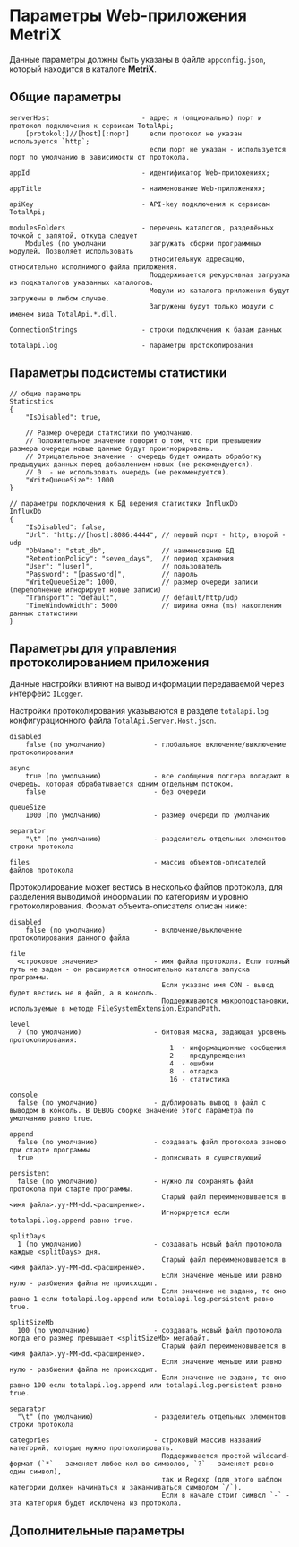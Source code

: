 Параметры Web-приложения MetriX
===============================

Данные параметры должны быть указаны в файле `appconfig.json`, который находится в каталоге **MetriX**.


Общие параметры
---------------
    
    serverHost                       - адрес и (опционально) порт и протокол подключения к сервисам TotalApi;
        [protokol:]//[host][:порт]     если протокол не указан используется `http`;
                                       если порт не указан - используется порт по умолчанию в зависимости от протокола.
										  
    appId                            - идентификатор Web-приложениях;
    
    appTitle                         - наименование Web-приложениях;

    apiKey                           - API-key подключения к сервисам TotalApi;

    modulesFolders                   - перечень каталогов, разделённых точкой с запятой, откуда следует
        Modules (по умолчани           загружать сборки программных модулей. Позволяет использовать
                                       относительную адресацию, относительно исполнимого файла приложения.
                                       Поддерживается рекурсивная загрузка из подкаталогов указанных каталогов. 
                                       Модули из каталога приложения будут загружены в любом случае.
                                       Загружены будут только модули с именем вида TotalApi.*.dll.
    
	ConnectionStrings				 - строки подключения к базам данных

    totalapi.log                     - параметры протоколирования

                                           
Параметры подсистемы статистики
-------------------------------
    
	// общие параметры
	Staticstics								 
    {
        "IsDisabled": true,

        // Размер очереди статистики по умолчанию.
        // Положительное значение говорит о том, что при превышении размера очереди новые данные будут проигнорированы.
        // Отрицательное значение - очередь будет ожидать обработку предыдущих данных перед добавлением новых (не рекомендуется).
		// 0  - не использовать очередь (не рекомендуется).
        "WriteQueueSize": 1000
    }
   
	// параметры подключения к БД ведения статистики InfluxDb
    InfluxDb 
	{
        "IsDisabled": false,
        "Url": "http://[host]:8086:4444", // первый порт - http, второй - udp
        "DbName": "stat_db",              // наименование БД
        "RetentionPolicy": "seven_days",  // период хранения
        "User": "[user]",                 // пользователь
        "Password": "[password]",         // пароль
        "WriteQueueSize": 1000,           // размер очереди записи (переполнение игнорирует новые записи)
		"Transport": "default",           // default/http/udp
		"TimeWindowWidth": 5000 		  // ширина окна (ms) накопления данных статистики           
	}                                                                     

Параметры для управления протоколированием приложения
-----------------------------------------------------

Данные настройки влияют на вывод информации передаваемой через интерфейс `ILogger`.

Настройки протоколирования указываются в разделе `totalapi.log` конфигурационного файла `TotalApi.Server.Host.json`. 

	disabled
		false (по умолчанию)            - глобальное включение/выключение протоколирования

	async
        true (по умолчанию)             - все сообщения логгера попадают в очередь, которая обрабатывается одним отдельным потоком.
        false                           - без очереди

	queueSize
		1000 (по умолчанию)             - размер очереди по умолчанию
	
	separator
        "\t" (по умолчанию)             - разделитель отдельных элементов строки протокола

	files                               - массив объектов-описателей файлов протокола  

Протоколирование может вестись в несколько файлов протокола, для разделения выводимой информации по категориям и уровню протоколирования. Формат объекта-описателя описан ниже:

	disabled
		false (по умолчанию)            - включение/выключение протоколирования данного файла

    file
      <строковое значение>              - имя файла протокола. Если полный путь не задан - он расширяется относительно каталога запуска программы.
                                          Если указано имя CON - вывод будет вестись не в файл, а в консоль.
                                          Поддерживаются макроподстановки, используемые в методе FileSystemExtension.ExpandPath.

    level
      7 (по умолчанию)                  - битовая маска, задающая уровень протоколирования:
                                            1  - информационные сообщения
                                            2  - предупреждения
                                            4  - ошибки
                                            8  - отладка
                                            16 - статистика

    console
      false (по умолчанию)              - дублировать вывод в файл с выводом в консоль. В DEBUG сборке значение этого параметра по умолчанию равно true.

    append
      false (по умолчанию)              - создавать файл протокола заново при старте программы 
	  true                              - дописывать в существующий

    persistent
      false (по умолчанию)              - нужно ли сохранять файл протокола при старте программы. 
                                          Старый файл переименовывается в <имя файла>.yy-MM-dd.<расширение>. 
                                          Игнорируется если totalapi.log.append равно true.

    splitDays              
      1 (по умолчанию)                  - создавать новый файл протокола каждые <splitDays> дня. 
                                          Старый файл переименовывается в <имя файла>.yy-MM-dd.<расширение>. 
                                          Если значение меньше или равно нулю - разбиения файла не происходит.
                                          Если значение не задано, то оно равно 1 если totalapi.log.append или totalapi.log.persistent равно true.

    splitSizeMb            
      100 (по умолчанию)                - создавать новый файл протокола когда его размер превышает <splitSizeMb> мегабайт. 
                                          Старый файл переименовывается в <имя файла>.yy-MM-dd.<расширение>. 
                                          Если значение меньше или равно нулю - разбиения файла не происходит.
                                          Если значение не задано, то оно равно 100 если totalapi.log.append или totalapi.log.persistent равно true.

    separator              
      "\t" (по умолчанию)               - разделитель отдельных элементов строки протокола 

    categories							- строковый массив названий категорий, которые нужно протоколировать.
                                          Поддерживается простой wildcard-формат (`*` - заменяет любое кол-во символов, `?` - заменяет ровно один символ), 
                                          так и Regexp (для этого шаблон категории должен начинаться и заканчиваться символом `/`).
                                          Если в начале стоит символ `-` - эта категория будет исключена из протокола.   



Дополнительные параметры
------------------------
    
